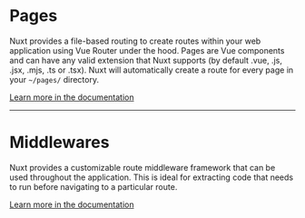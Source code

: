 # Pages

Nuxt provides a file-based routing to create routes within your web application using Vue Router under the hood. Pages are Vue components and can have any valid extension that Nuxt supports (by default .vue, .js, .jsx, .mjs, .ts or .tsx). Nuxt will automatically create a route for every page in your `~/pages/` directory.

[Learn more in the documentation](https://nuxt.com/docs/getting-started/routing)

---

# Middlewares

Nuxt provides a customizable route middleware framework that can be used throughout the application. This is ideal for extracting code that needs to run before navigating to a particular route.

[Learn more in the documentation](https://nuxt.com/docs/guide/directory-structure/middleware)
